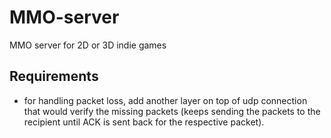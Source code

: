 # MMO-server
MMO server for  2D or 3D indie games
 
## Requirements
- for handling packet loss, add another layer on top of udp connection that would verify the missing packets (keeps sending the packets to the recipient until ACK is sent back for the respective packet).
